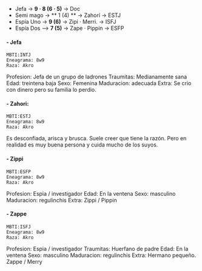  - Jefa -> **9 · 8 (6 · 5)**  -> Doc
 - Semi mago -> ** 1 (4) ** -> Zahorí -> ESTJ
 - Espía Uno -> **9 (6)** -> Zipi · Merri.  ->  ISFJ
 - Espía  Dos --> **7 (5)** -> Zape · Pippin -> ESFP

#### - Jefa
	MBTI:INTJ
	Eneagrama: 8w9
	Raza: Akro
Profesion: Jefa de un grupo de ladrones 
Traumitas: Medianamente sana
Edad: treintena baja
Sexo: Femenina
Maduracion: adecuada
Extra: Se crio con dinero pero su familia lo perdio.

#### - Zahori: 
	MBTI:ESTJ
	Eneagrama: 8w9
	Raza: Akro
Es desconfiada, arisca y brusca. Suele creer que tiene la razón. Pero en realidad es muy buena persona y cuida mucho de los suyos.

#### - Zippi
	MBTI:ESFP
	Eneagrama: 8w9
	Raza: Akro
Profesion: Espia / investigador
Edad: En la ventena
Sexo: masculino
Maduracion: regulinchis
Extra: Zippi / Pippin

#### - Zappe
	MBTI:ISFJ
	Eneagrama: 8w9
	Raza: Akro
Profesion: Espia / investigador
Traumitas: Huerfano de padre
Edad: En la ventena
Sexo: masculino
Maduracion: regulinchis
Extra: Hermano pequeño. Zappe / Merry